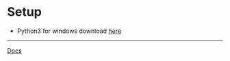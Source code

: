 
<h1>Setup</h1>
<ul>
   <li>Python3 for windows download <a href="https://www.python.org/ftp/python/3.9.0/python-3.9.0-amd64.exe">here</a></li>
</ul>
<hr>
<a href="http://Paulware.github.io/blocklyPygame/index.html">Docs</a>

       
       
